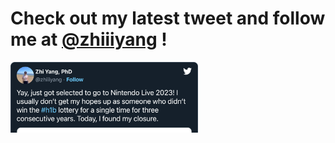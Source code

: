 Check out my latest tweet and follow me at [@zhiiiyang](https://twitter.com/zhiiiyang) \!
================

<img src="https://github.com/zhiiiyang/zhiiiyang/blob/master/tweet.png" width="300">
